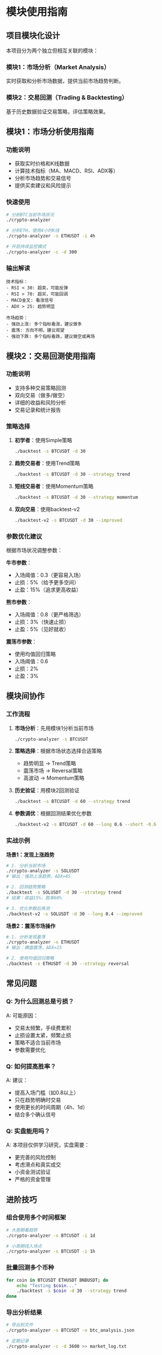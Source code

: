 # 模块使用指南

## 项目模块化设计

本项目分为两个独立但相互关联的模块：

### 模块1：市场分析（Market Analysis）
实时获取和分析市场数据，提供当前市场趋势判断。

### 模块2：交易回测（Trading & Backtesting）  
基于历史数据验证交易策略，评估策略效果。

## 模块1：市场分析使用指南

### 功能说明
- 获取实时价格和K线数据
- 计算技术指标（MA、MACD、RSI、ADX等）
- 分析市场趋势和交易信号
- 提供买卖建议和风险提示

### 快速使用

```bash
# 分析BTC当前市场状况
./crypto-analyzer

# 分析ETH，使用4小时K线
./crypto-analyzer -s ETHUSDT -i 4h

# 开启持续监控模式
./crypto-analyzer -c -d 300
```

### 输出解读

```
技术指标：
- RSI < 30: 超卖，可能反弹
- RSI > 70: 超买，可能回调
- MACD金叉: 看涨信号
- ADX > 25: 趋势明显

市场趋势：
- 强劲上涨: 多个指标看涨，建议做多
- 震荡: 方向不明，建议观望
- 强劲下跌: 多个指标看跌，建议做空或离场
```

## 模块2：交易回测使用指南

### 功能说明
- 支持多种交易策略回测
- 双向交易（做多/做空）
- 详细的收益和风险分析
- 交易记录和统计报告

### 策略选择

1. **初学者**：使用Simple策略
   ```bash
   ./backtest -s BTCUSDT -d 30
   ```

2. **趋势交易者**：使用Trend策略
   ```bash
   ./backtest -s BTCUSDT -d 30 --strategy trend
   ```

3. **短线交易者**：使用Momentum策略
   ```bash
   ./backtest -s BTCUSDT -d 30 --strategy momentum
   ```

4. **双向交易**：使用backtest-v2
   ```bash
   ./backtest-v2 -s BTCUSDT -d 30 --improved
   ```

### 参数优化建议

根据市场状况调整参数：

**牛市参数**：
- 入场阈值：0.3（更容易入场）
- 止损：5%（给予更多空间）
- 止盈：15%（追求更高收益）

**熊市参数**：
- 入场阈值：0.8（更严格筛选）
- 止损：3%（快速止损）
- 止盈：5%（见好就收）

**震荡市参数**：
- 使用均值回归策略
- 入场阈值：0.6
- 止损：2%
- 止盈：3%

## 模块间协作

### 工作流程

1. **市场分析**：先用模块1分析当前市场
   ```bash
   ./crypto-analyzer -s BTCUSDT
   ```

2. **策略选择**：根据市场状态选择合适策略
   - 趋势明显 → Trend策略
   - 震荡市场 → Reversal策略
   - 高波动 → Momentum策略

3. **历史验证**：用模块2回测验证
   ```bash
   ./backtest -s BTCUSDT -d 60 --strategy trend
   ```

4. **参数调优**：根据回测结果优化参数
   ```bash
   ./backtest-v2 -s BTCUSDT -d 60 --long 0.6 --short -0.6
   ```

### 实战示例

**场景1：发现上涨趋势**
```bash
# 1. 分析当前市场
./crypto-analyzer -s SOLUSDT
# 输出：强劲上涨趋势，ADX=45

# 2. 回测趋势策略
./backtest -s SOLUSDT -d 30 --strategy trend
# 结果：收益15%，胜率60%

# 3. 优化参数后再测
./backtest-v2 -s SOLUSDT -d 30 --long 0.4 --improved
```

**场景2：震荡市场操作**
```bash
# 1. 分析发现震荡
./crypto-analyzer -s ETHUSDT
# 输出：横盘震荡，ADX=15

# 2. 使用均值回归策略
./backtest -s ETHUSDT -d 30 --strategy reversal
```

## 常见问题

### Q: 为什么回测总是亏损？
A: 可能原因：
- 交易太频繁，手续费累积
- 止损设置太紧，频繁止损
- 策略不适合当前市场
- 参数需要优化

### Q: 如何提高胜率？
A: 建议：
- 提高入场门槛（如0.8以上）
- 只在趋势明确时交易
- 使用更长的时间周期（4h、1d）
- 结合多个确认信号

### Q: 实盘能用吗？
A: 本项目仅供学习研究，实盘需要：
- 更完善的风险控制
- 考虑滑点和真实成交
- 小资金测试验证
- 严格的资金管理

## 进阶技巧

### 组合使用多个时间框架
```bash
# 大周期看趋势
./crypto-analyzer -s BTCUSDT -i 1d

# 小周期找入场点
./crypto-analyzer -s BTCUSDT -i 1h
```

### 批量回测多个币种
```bash
for coin in BTCUSDT ETHUSDT BNBUSDT; do
    echo "Testing $coin..."
    ./backtest -s $coin -d 30 --strategy trend
done
```

### 导出分析结果
```bash
# 导出到文件
./crypto-analyzer -s BTCUSDT -o btc_analysis.json

# 定期记录
./crypto-analyzer -c -d 3600 >> market_log.txt
```